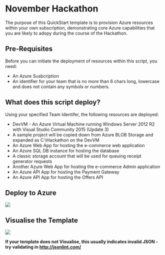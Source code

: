 <h1>November Hackathon</h1>

The purpose of this QuickStart template is to provision Azure resources within your own subscription, demonstrating core Azure capabilities that you are likely to adopy during the course of the Hackathon.

<h2>Pre-Requisites</h2>
Before you can initiate the deployment of resources within this script, you  need:

* An Azure Susbcription
* An identifier for your team that is no more than 6 chars long, lowercase and does not contain any symbols or numbers.

<h2>What does this script deploy?</h2>
Using your specified Team Identifer, the following resources are deployed:

* DevVM - An Azure Virtual Machine running Windows Server 2012 R2 with Visual Studio Community 2015 (Update 3) 
* A sample project will be copied down from Azure BLOB Storage and expanded as C:\Hackathon on the DevVM
* An Azure Web App for hosting the e-commerce web application
* An Azure SQL DB instance for hosting the database
* A classic storage account that will be used for queuing receipt generator requests
* Another Azure Web App for hosting the e-commerce Admin application
* An Azure API App for hosting the Payment Gateway
* An Azure API App for hosting the Offers API


<h2>Deploy to Azure</h2>
<a href="https://portal.azure.com/#create/Microsoft.Template/uri/https%3A%2F%2Fraw.githubusercontent.com%2Fdavesamuelson%2FNovemberHackathon%2Fmaster%2Fscripts%2F001%20Deploy%20Development%20Machine%2FQuickDeployDevelopmentMachine.json" target="_blank">
    <img src="http://azuredeploy.net/deploybutton.png"/>
</a>

<h2>Visualise the Template</h2>
<a href="http://armviz.io/#/?load=https://raw.githubusercontent.com/davesamuelson/NovemberHackathon/master/scripts/Deploy%20Development%20Machione%20QuickDeployDevelopmentMachine.json" target="_blank">
  <img src="http://armviz.io/visualizebutton.png"/>
</a>



**If your template does not Visualise, this usually indicates invalid JSON - try validating in http://jsonlint.com/**




